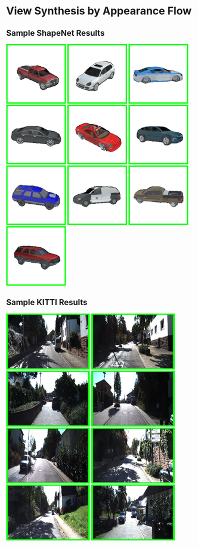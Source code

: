 # View Synthesis by Appearance Flow

## Sample ShapeNet Results
<img src='sample_results/car/01.gif' width=160>
<img src='sample_results/car/02.gif' width=160>
<img src='sample_results/car/03.gif' width=160>
<img src='sample_results/car/04.gif' width=160>
<img src='sample_results/car/05.gif' width=160>

<img src='sample_results/car/06.gif' width=160>
<img src='sample_results/car/07.gif' width=160>
<img src='sample_results/car/08.gif' width=160>
<img src='sample_results/car/09.gif' width=160>
<img src='sample_results/car/10.gif' width=160>

## Sample KITTI Results

<img src='sample_results/kitti/01.gif' width=224 height=150>
<img src='sample_results/kitti/02.gif' width=224 height=150>
<img src='sample_results/kitti/03.gif' width=224 height=150>
<img src='sample_results/kitti/04.gif' width=224 height=150>

<img src='sample_results/kitti/05.gif' width=224 height=150>
<img src='sample_results/kitti/06.gif' width=224 height=150>
<img src='sample_results/kitti/07.gif' width=224 height=150>
<img src='sample_results/kitti/08.gif' width=224 height=150>